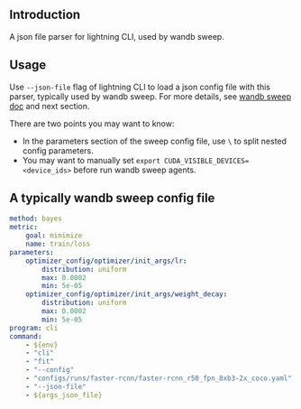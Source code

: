 ## Introduction ##

A json file parser for lightning CLI, used by wandb sweep.

## Usage ##

Use `--json-file` flag of lightning CLI to load a json config file with this parser, typically used by wandb sweep. For more details, see [wandb sweep doc](https://docs.wandb.ai/guides/sweeps) and next section.

There are two points you may want to know:
- In the parameters section of the sweep config file, use `\` to split nested config parameters.
- You may want to manually set `export CUDA_VISIBLE_DEVICES=<device_ids>` before run wandb sweep agents.

## A typically wandb sweep config file ##
```yaml
method: bayes
metric:
    goal: minimize
    name: train/loss
parameters:
    optimizer_config/optimizer/init_args/lr:
        distribution: uniform
        max: 0.0002
        min: 5e-05
    optimizer_config/optimizer/init_args/weight_decay:
        distribution: uniform
        max: 0.0002
        min: 5e-05
program: cli
command:
    - ${env}
    - "cli"
    - "fit"
    - "--config"
    - "configs/runs/faster-rcnn/faster-rcnn_r50_fpn_8xb3-2x_coco.yaml"
    - "--json-file"
    - ${args_json_file}
```
